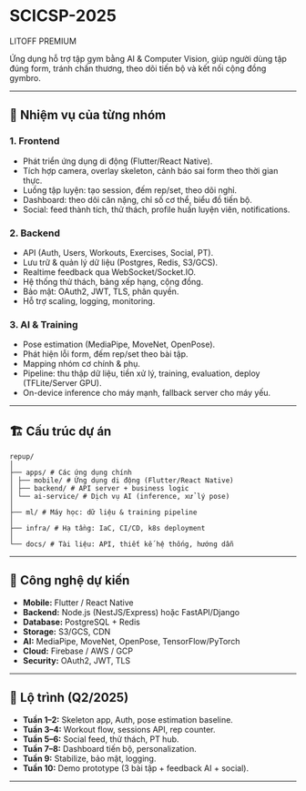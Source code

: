 # SCICSP-2025
LITOFF PREMIUM

Ứng dụng hỗ trợ tập gym bằng AI & Computer Vision, giúp người dùng tập đúng form, tránh chấn thương, theo dõi tiến bộ và kết nối cộng đồng gymbro.  

---

## 👥 Nhiệm vụ của từng nhóm

### 1. Frontend
- Phát triển ứng dụng di động (Flutter/React Native).  
- Tích hợp camera, overlay skeleton, cảnh báo sai form theo thời gian thực.  
- Luồng tập luyện: tạo session, đếm rep/set, theo dõi nghỉ.  
- Dashboard: theo dõi cân nặng, chỉ số cơ thể, biểu đồ tiến bộ.  
- Social: feed thành tích, thử thách, profile huấn luyện viên, notifications.  

### 2. Backend
- API (Auth, Users, Workouts, Exercises, Social, PT).  
- Lưu trữ & quản lý dữ liệu (Postgres, Redis, S3/GCS).  
- Realtime feedback qua WebSocket/Socket.IO.  
- Hệ thống thử thách, bảng xếp hạng, cộng đồng.  
- Bảo mật: OAuth2, JWT, TLS, phân quyền.  
- Hỗ trợ scaling, logging, monitoring.  

### 3. AI & Training
- Pose estimation (MediaPipe, MoveNet, OpenPose).  
- Phát hiện lỗi form, đếm rep/set theo bài tập.  
- Mapping nhóm cơ chính & phụ.  
- Pipeline: thu thập dữ liệu, tiền xử lý, training, evaluation, deploy (TFLite/Server GPU).  
- On-device inference cho máy mạnh, fallback server cho máy yếu.  

---

## 🏗️ Cấu trúc dự án
```
repup/
│
├── apps/ # Các ứng dụng chính
│ ├── mobile/ # Ứng dụng di động (Flutter/React Native)
│ ├── backend/ # API server + business logic
│ └── ai-service/ # Dịch vụ AI (inference, xử lý pose)
│
├── ml/ # Máy học: dữ liệu & training pipeline
│
├── infra/ # Hạ tầng: IaC, CI/CD, k8s deployment
│
└── docs/ # Tài liệu: API, thiết kế hệ thống, hướng dẫn
```

---

## 🔑 Công nghệ dự kiến
- **Mobile:** Flutter / React Native  
- **Backend:** Node.js (NestJS/Express) hoặc FastAPI/Django  
- **Database:** PostgreSQL + Redis  
- **Storage:** S3/GCS, CDN  
- **AI:** MediaPipe, MoveNet, OpenPose, TensorFlow/PyTorch  
- **Cloud:** Firebase / AWS / GCP  
- **Security:** OAuth2, JWT, TLS  

---

## 🚀 Lộ trình (Q2/2025)
- **Tuần 1–2:** Skeleton app, Auth, pose estimation baseline.  
- **Tuần 3–4:** Workout flow, sessions API, rep counter.  
- **Tuần 5–6:** Social feed, thử thách, PT hub.  
- **Tuần 7–8:** Dashboard tiến bộ, personalization.  
- **Tuần 9:** Stabilize, bảo mật, logging.  
- **Tuần 10:** Demo prototype (3 bài tập + feedback AI + social).  

---
